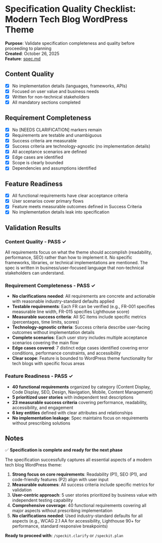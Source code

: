 # Specification Quality Checklist: Modern Tech Blog WordPress Theme

**Purpose**: Validate specification completeness and quality before proceeding to planning  
**Created**: October 26, 2025  
**Feature**: [spec.md](../spec.md)

## Content Quality

- [x] No implementation details (languages, frameworks, APIs)
- [x] Focused on user value and business needs
- [x] Written for non-technical stakeholders
- [x] All mandatory sections completed

## Requirement Completeness

- [x] No [NEEDS CLARIFICATION] markers remain
- [x] Requirements are testable and unambiguous
- [x] Success criteria are measurable
- [x] Success criteria are technology-agnostic (no implementation details)
- [x] All acceptance scenarios are defined
- [x] Edge cases are identified
- [x] Scope is clearly bounded
- [x] Dependencies and assumptions identified

## Feature Readiness

- [x] All functional requirements have clear acceptance criteria
- [x] User scenarios cover primary flows
- [x] Feature meets measurable outcomes defined in Success Criteria
- [x] No implementation details leak into specification

## Validation Results

### Content Quality - PASS ✓

All requirements focus on what the theme should accomplish (readability, performance, SEO) rather than how to implement it. No specific frameworks, libraries, or technical implementations are mentioned. The spec is written in business/user-focused language that non-technical stakeholders can understand.

### Requirement Completeness - PASS ✓

- **No clarifications needed**: All requirements are concrete and actionable with reasonable industry-standard defaults applied
- **Testable requirements**: Each FR can be verified (e.g., FR-001 specifies measurable line width, FR-015 specifies Lighthouse score)
- **Measurable success criteria**: All SC items include specific metrics (percentages, time limits, scores)
- **Technology-agnostic criteria**: Success criteria describe user-facing outcomes without implementation details
- **Complete scenarios**: Each user story includes multiple acceptance scenarios covering the main flow
- **Edge cases covered**: 7 distinct edge cases identified covering error conditions, performance constraints, and accessibility
- **Clear scope**: Feature is bounded to WordPress theme functionality for tech blogs with specific focus areas

### Feature Readiness - PASS ✓

- **40 functional requirements** organized by category (Content Display, Code Display, SEO, Design, Navigation, Mobile, Content Management)
- **5 prioritized user stories** with independent test descriptions
- **23 measurable success criteria** covering performance, readability, accessibility, and engagement
- **6 key entities** defined with clear attributes and relationships
- **No implementation leakage**: Spec maintains focus on requirements without prescribing solutions

## Notes

✅ **Specification is complete and ready for the next phase**

The specification successfully captures all essential aspects of a modern tech blog WordPress theme:

1. **Strong focus on core requirements**: Readability (P1), SEO (P1), and code-friendly features (P2) align with user input
2. **Measurable outcomes**: All success criteria include specific metrics for validation
3. **User-centric approach**: 5 user stories prioritized by business value with independent testing capability
4. **Comprehensive coverage**: 40 functional requirements covering all major aspects without prescribing implementation
5. **No clarifications needed**: Used industry-standard defaults for all aspects (e.g., WCAG 2.1 AA for accessibility, Lighthouse 90+ for performance, standard responsive breakpoints)

**Ready to proceed with**: `/speckit.clarify` or `/speckit.plan`
